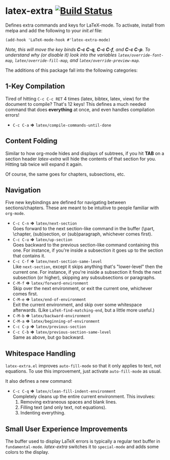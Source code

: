 latex-extra [![Build Status](https://travis-ci.org/Bruce-Connor/latex-extra.svg?branch=master)](https://travis-ci.org/Bruce-Connor/latex-extra)
=======

Defines extra commands and keys for LaTeX-mode. To activate, install
from melpa and add the following to your _init.el_ file:

    (add-hook 'LaTeX-mode-hook #'latex-extra-mode)

_Note, this will move the key binds **C-c C-q**, **C-c C-f**, and
**C-c C-p**. To understand why (or disable it) look into the variables
`latex/override-font-map`, `latex/override-fill-map`, and
`latex/override-preview-map`._

The additions of this package fall into the following categories:

## 1-Key Compilation ##

Tired of hitting `C-c C-c RET` 4 times (latex, bibtex, latex, view)
for the document to compile? That's 12 keys! This defines a much
needed command that does **everything** at once, and even handles
compilation errors!

- `C-c C-a` **=>** `latex/compile-commands-until-done`

## Content Folding ##

Similar to how org-mode hides and displays of subtrees, if you hit
**TAB** on a section header _latex-extra_ will hide the contents of that
section for you. Hitting tab twice will expand it again.

Of course, the same goes for chapters, subsections, etc.

## Navigation ##

Five new keybindings are defined for navigating between
sections/chapters. These are meant to be intuitive to people familiar
with `org-mode`.

- `C-c C-n` **=>** `latex/next-section`  
Goes forward to the next section-like command in the buffer (\part,
\chapter, \(sub)section, or \(sub)paragraph, whichever comes first).
- `C-c C-u` **=>** `latex/up-section`  
Goes backward to the previous section-like command containing this
one. For instance, if you're inside a subsection it goes up to the
section that contains it.
- `C-c C-f` **=>** `latex/next-section-same-level`  
Like `next-section`, except it skips anything that's "lower-level"
then the current one. For instance, if you're inside a subsection it
finds the next subsection (or higher), skipping any subsubsections or
paragraphs.
- `C-M-f` **=>** `latex/forward-environment`  
Skip over the next environment, or exit the current one, whichever
comes first. 
- `C-M-e` **=>** `latex/end-of-environment`  
Exit the current environment, and skip over some whitespace
afterwards. (Like `LaTeX-find-matching-end`, but a little more useful.)
- `C-M-b` **=>** `latex/backward-environment`  
- `C-M-a` **=>** `latex/beginning-of-environment`  
- `C-c C-p` **=>** `latex/previous-section`  
- `C-c C-b` **=>** `latex/previous-section-same-level`  
Same as above, but go backward.

## Whitespace Handling ##

`latex-extra.el` improves `auto-fill-mode` so that it only applies to
text, not equations. To use this improvement, just activate
`auto-fill-mode` as usual.

It also defines a new command:  

- `C-c C-q` **=>** `latex/clean-fill-indent-environment`  
  Completely cleans up the entire current environment. This involves:
  1. Removing extraneous spaces and blank lines.
  2. Filling text (and only text, not equations).
  3. Indenting everything.

## Small User Experience Improvements ##

The buffer used to display LaTeX errors is typically a regular text
buffer in `fundamental-mode`. *latex-extra* switches it to
`special-mode` and adds some colors to the display.
